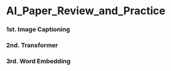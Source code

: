 # AI_Paper_Review_and_Practice

### 1st. Image Captioning

### 2nd. Transformer

### 3rd. Word Embedding
